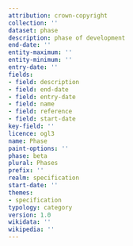 ```yaml
---
attribution: crown-copyright
collection: ''
dataset: phase
description: phase of development
end-date: ''
entity-maximum: ''
entity-minimum: ''
entry-date: ''
fields:
- field: description
- field: end-date
- field: entry-date
- field: name
- field: reference
- field: start-date
key-field: ''
licence: ogl3
name: Phase
paint-options: ''
phase: beta
plural: Phases
prefix: ''
realm: specification
start-date: ''
themes:
- specification
typology: category
version: 1.0
wikidata: ''
wikipedia: ''
---
```

